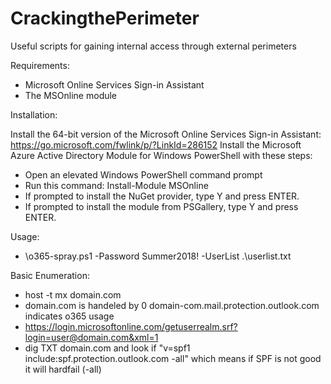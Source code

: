 # CrackingthePerimeter
Useful scripts for gaining internal access through external perimeters

Requirements:

- Microsoft Online Services Sign-in Assistant
- The MSOnline module

Installation:

Install the 64-bit version of the Microsoft Online Services Sign-in Assistant: https://go.microsoft.com/fwlink/p/?LinkId=286152
Install the Microsoft Azure Active Directory Module for Windows PowerShell with these steps:
- Open an elevated Windows PowerShell command prompt
- Run this command: Install-Module MSOnline
- If prompted to install the NuGet provider, type Y and press ENTER.
- If prompted to install the module from PSGallery, type Y and press ENTER.

Usage:
- \o365-spray.ps1 -Password Summer2018! -UserList .\userlist.txt

Basic Enumeration:
- host -t mx domain.com
- domain.com is handeled by 0 domain-com.mail.protection.outlook.com indicates o365 usage
- https://login.microsoftonline.com/getuserrealm.srf?login=user@domain.com&xml=1
- dig TXT domain.com and look if "v=spf1 include:spf.protection.outlook.com -all" which means if SPF is not good it will hardfail (-all)

